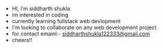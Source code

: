 - HI, i'm siddharth shukla
- im interested in coding
- currently learning fullstack web devlopment
- I'm looking to collaborate on any web development project
- for contact emainl:- siddharthshukla122333@gmail.com
- cheers!! 
